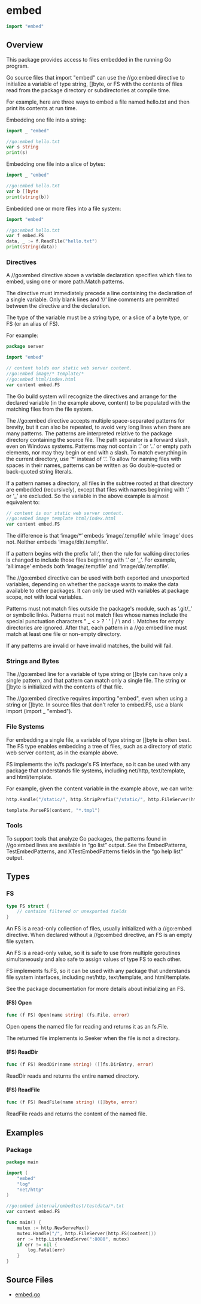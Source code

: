 # embed

```go
import "embed"
```

## Overview

This package provides access to files embedded in the running Go program.

Go source files that import "embed" can use the //go:embed directive to initialize a variable of type string, []byte, or FS with the contents of files read from the package directory or subdirectories at compile time.

For example, here are three ways to embed a file named hello.txt and then print its contents at run time.

Embedding one file into a string:

```go
import _ "embed"

//go:embed hello.txt
var s string
print(s)
```

Embedding one file into a slice of bytes:

```go
import _ "embed"

//go:embed hello.txt
var b []byte
print(string(b))
```

Embedded one or more files into a file system:

```go
import "embed"

//go:embed hello.txt
var f embed.FS
data, _ := f.ReadFile("hello.txt")
print(string(data))
```

### Directives

A //go:embed directive above a variable declaration specifies which files to embed, using one or more path.Match patterns.

The directive must immediately precede a line containing the declaration of a single variable. Only blank lines and ‘//’ line comments are permitted between the directive and the declaration.

The type of the variable must be a string type, or a slice of a byte type, or FS (or an alias of FS).

For example:

```go
package server

import "embed"

// content holds our static web server content.
//go:embed image/* template/*
//go:embed html/index.html
var content embed.FS
```

The Go build system will recognize the directives and arrange for the declared variable (in the example above, content) to be populated with the matching files from the file system.

The //go:embed directive accepts multiple space-separated patterns for brevity, but it can also be repeated, to avoid very long lines when there are many patterns. The patterns are interpreted relative to the package directory containing the source file. The path separator is a forward slash, even on Windows systems. Patterns may not contain ‘.’ or ‘..’ or empty path elements, nor may they begin or end with a slash. To match everything in the current directory, use ‘\*’ instead of ‘.’. To allow for naming files with spaces in their names, patterns can be written as Go double-quoted or back-quoted string literals.

If a pattern names a directory, all files in the subtree rooted at that directory are embedded (recursively), except that files with names beginning with ‘.’ or ‘\_’ are excluded. So the variable in the above example is almost equivalent to:

```go
// content is our static web server content.
//go:embed image template html/index.html
var content embed.FS
```

The difference is that ‘image/\*’ embeds ‘image/.tempfile’ while ‘image’ does not. Neither embeds ‘image/dir/.tempfile’.

If a pattern begins with the prefix ‘all:’, then the rule for walking directories is changed to include those files beginning with ‘.’ or ‘\_’. For example, ‘all:image’ embeds both ‘image/.tempfile’ and ‘image/dir/.tempfile’.

The //go:embed directive can be used with both exported and unexported variables, depending on whether the package wants to make the data available to other packages. It can only be used with variables at package scope, not with local variables.

Patterns must not match files outside the package's module, such as ‘.git/_’ or symbolic links. Patterns must not match files whose names include the special punctuation characters " _ < > ? ` ' | / \ and :. Matches for empty directories are ignored. After that, each pattern in a //go:embed line must match at least one file or non-empty directory.

If any patterns are invalid or have invalid matches, the build will fail.

### Strings and Bytes

The //go:embed line for a variable of type string or []byte can have only a single pattern, and that pattern can match only a single file. The string or []byte is initialized with the contents of that file.

The //go:embed directive requires importing "embed", even when using a string or []byte. In source files that don't refer to embed.FS, use a blank import (import \_ "embed").

### File Systems

For embedding a single file, a variable of type string or []byte is often best. The FS type enables embedding a tree of files, such as a directory of static web server content, as in the example above.

FS implements the io/fs package's FS interface, so it can be used with any package that understands file systems, including net/http, text/template, and html/template.

For example, given the content variable in the example above, we can write:

```go
http.Handle("/static/", http.StripPrefix("/static/", http.FileServer(http.FS(content))))

template.ParseFS(content, "*.tmpl")
```

### Tools

To support tools that analyze Go packages, the patterns found in //go:embed lines are available in “go list” output. See the EmbedPatterns, TestEmbedPatterns, and XTestEmbedPatterns fields in the “go help list” output.

## Types

### FS

```go
type FS struct {
	// contains filtered or unexported fields
}
```

An FS is a read-only collection of files, usually initialized with a //go:embed directive. When declared without a //go:embed directive, an FS is an empty file system.

An FS is a read-only value, so it is safe to use from multiple goroutines simultaneously and also safe to assign values of type FS to each other.

FS implements fs.FS, so it can be used with any package that understands file system interfaces, including net/http, text/template, and html/template.

See the package documentation for more details about initializing an FS.

#### (FS) Open

```go
func (f FS) Open(name string) (fs.File, error)
```

Open opens the named file for reading and returns it as an fs.File.

The returned file implements io.Seeker when the file is not a directory.

#### (FS) ReadDir

```go
func (f FS) ReadDir(name string) ([]fs.DirEntry, error)
```

ReadDir reads and returns the entire named directory.

#### (FS) ReadFile

```go
func (f FS) ReadFile(name string) ([]byte, error)
```

ReadFile reads and returns the content of the named file.

## Examples

### Package

```go
package main

import (
	"embed"
	"log"
	"net/http"
)

//go:embed internal/embedtest/testdata/*.txt
var content embed.FS

func main() {
	mutex := http.NewServeMux()
	mutex.Handle("/", http.FileServer(http.FS(content)))
	err := http.ListenAndServe(":8080", mutex)
	if err != nil {
		log.Fatal(err)
	}
}
```

## Source Files

- [embed.go](/code/embed/)
